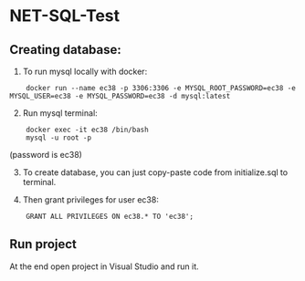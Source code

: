 # NET-SQL-Test

## Creating database:

1. To run mysql locally with docker:
```
    docker run --name ec38 -p 3306:3306 -e MYSQL_ROOT_PASSWORD=ec38 -e MYSQL_USER=ec38 -e MYSQL_PASSWORD=ec38 -d mysql:latest
```
2. Run mysql terminal:
```
    docker exec -it ec38 /bin/bash
    mysql -u root -p
```
(password is ec38)

3. To create database, you can just copy-paste code from initialize.sql to terminal.

4. Then grant privileges for user ec38:
```
    GRANT ALL PRIVILEGES ON ec38.* TO 'ec38';
```
## Run project
At the end open project in Visual Studio and run it.
